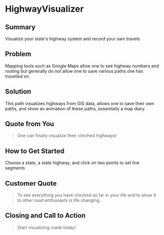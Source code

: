 # HighwayVisualizer

## Summary 
Visualize your state's highway system and record your own travels

## Problem
Mapping tools such as Google Maps allow one to see highway numbers and routing but generally do not allow one to save various paths one has travelled on.

## Solution
This path visualizes highways from GIS data, allows one to save their own paths, and show an animation of these paths, essentially a map diary.

## Quote from You
> One can finally visualize their clinched highways!

## How to Get Started
Choose a state, a state highway, and click on two points to set line segments

## Customer Quote
> To see everything you have clinched so far in your life and to show it to other road enthusiasts is life changing.

## Closing and Call to Action
> Start visualizing roads today!
